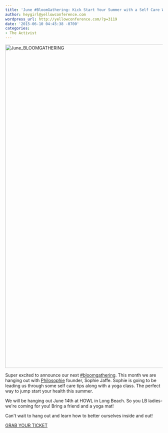 ```yaml
---
title: 'June #BloomGathering: Kick Start Your Summer with a Self Care Workshop!'
author: heygirl@yellowconference.com
wordpress_url: http://yellowconference.com/?p=3119
date: '2015-06-10 04:45:38 -0700'
categories:
- The Activist
---
```

<p><a href="http://yellowconference.com/wp-content/uploads/2015/06/June_BLOOMGATHERING.jpg"><img class=" size-full wp-image-3120 alignleft" src="http://yellowconference.com/wp-content/uploads/2015/06/June_BLOOMGATHERING.jpg" alt="June_BLOOMGATHERING" width="700" height="1035" /></a></p>
<p>Super excited to announce our next <a href="http://yellowconference.com/wp-admin/post.php?post=1088&action=edit" target="_blank">#bloomgathering</a>. This month we are hanging out with <a href="http://www.thephilosophie.com/" target="_blank">Philosophie</a> founder, Sophie Jaffe. Sophie is going to be leading us through some self care tips along with a yoga class. The perfect way to jump start your health this summer. </p>
<p>We will be hanging out June 14th at HOWL in Long Beach. So you LB ladies- we're coming for you! Bring a friend and a yoga mat!</p>
<p>Can't wait to hang out and learn how to better ourselves inside and out!</p>
<p><a href="https://ti.to/yellowconference/june-bloom-gathering" target="_blank">GRAB YOUR TICKET</a></p>
